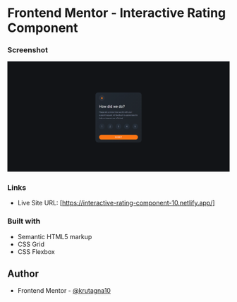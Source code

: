 # Frontend Mentor - Interactive Rating Component

### Screenshot

![](Screenshot/Screenshot.png)

### Links

- Live Site URL: [https://interactive-rating-component-10.netlify.app/]

### Built with

- Semantic HTML5 markup
- CSS Grid
- CSS Flexbox

## Author
- Frontend Mentor - [@krutagna10](https://www.frontendmentor.io/profile/krutagna10)



